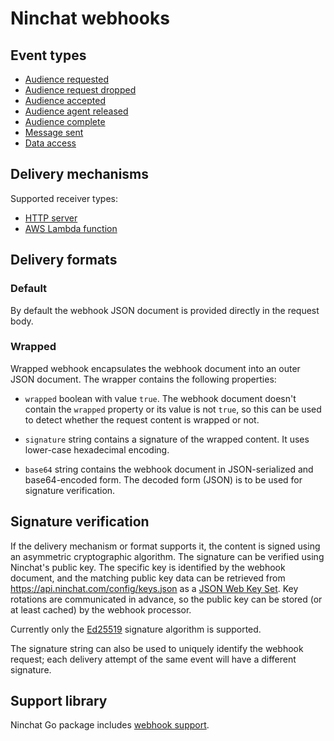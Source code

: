 # Ninchat webhooks

## Event types

- [Audience requested](event/audience_requested.md)
- [Audience request dropped](event/audience_request_dropped.md)
- [Audience accepted](event/audience_accepted.md)
- [Audience agent released](event/audience_agent_released.md)
- [Audience complete](event/audience_complete.md)
- [Message sent](event/message_sent.md)
- [Data access](event/data_access.md)


## Delivery mechanisms

Supported receiver types:

- [HTTP server](http.md)
- [AWS Lambda function](lambda.md)


## Delivery formats

### Default

By default the webhook JSON document is provided directly in the request body.


### Wrapped

Wrapped webhook encapsulates the webhook document into an outer JSON document.
The wrapper contains the following properties:

- `wrapped` boolean with value `true`.  The webhook document doesn't contain
  the `wrapped` property or its value is not `true`, so this can be used to
  detect whether the request content is wrapped or not.

- `signature` string contains a signature of the wrapped content.  It uses
  lower-case hexadecimal encoding.

- `base64` string contains the webhook document in JSON-serialized and
  base64-encoded form.  The decoded form (JSON) is to be used for signature
  verification.


## Signature verification

If the delivery mechanism or format supports it, the content is signed using an
asymmetric cryptographic algorithm.  The signature can be verified using
Ninchat's public key.  The specific key is identified by the webhook document,
and the matching public key data can be retrieved from
https://api.ninchat.com/config/keys.json as a [JSON Web Key
Set](https://tools.ietf.org/html/rfc7517).  Key rotations are communicated in
advance, so the public key can be stored (or at least cached) by the webhook
processor.

Currently only the [Ed25519](https://en.wikipedia.org/wiki/EdDSA) signature
algorithm is supported.

The signature string can also be used to uniquely identify the webhook request;
each delivery attempt of the same event will have a different signature.


## Support library

Ninchat Go package includes [webhook support](https://pkg.go.dev/github.com/ninchat/ninchat-go/webhook).

